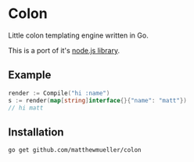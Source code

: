 # Colon

Little colon templating engine written in Go.

This is a port of it's [node.js library](https://github.com/matthewmueller/colon-template).

## Example

```go
render := Compile("hi :name")
s := render(map[string]interface{}{"name": "matt"})
// hi matt
```

## Installation

```
go get github.com/matthewmueller/colon
```
